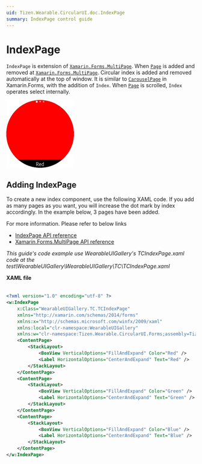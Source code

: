 ```yaml
---
uid: Tizen.Wearable.CircularUI.doc.IndexPage
summary: IndexPage control guide
---
```

# IndexPage

`IndexPage` is extension of [`Xamarin.Forms.MultiPage`](https://developer.xamarin.com/api/type/Xamarin.Forms.MultiPage%3CT%3E/).
When [`Page`](https://docs.microsoft.com/en-us/xamarin/xamarin-forms/user-interface/controls/pages) is added and removed at [`Xamarin.Forms.MultiPage`](https://developer.xamarin.com/api/type/Xamarin.Forms.MultiPage%3CT%3E/). Circular index is added and removed automatically at the top of window.
It is similar to [`CarouselPage`](https://docs.microsoft.com/en-us/xamarin/xamarin-forms/user-interface/controls/pages#carouselpage) in Xamarin.Forms, with the addition of `Index`.
When [`Page`](https://docs.microsoft.com/en-us/xamarin/xamarin-forms/user-interface/controls/pages) is scrolled, `Index` operates select internally.

![](data/IndexPage.png)

## Adding IndexPage

To create a new index component, use the following XAML code.
If you add as many pages as you want, you will increase the dot mark by index accordingly. In the example below, 3 pages have been added.

For more information. Please refer to below links

- [IndexPage  API reference](https://samsung.github.io/Tizen.CircularUI/api/Tizen.Wearable.CircularUI.Forms.IndexPage.html)
- [Xamarin.Forms.MultiPage  API reference](https://developer.xamarin.com/api/type/Xamarin.Forms.MultiPage%3CT%3E/)

_This guide's code example use WearableUIGallery's TCIndexPage.xaml code at the test\WearableUIGallery\WearableUIGallery\TC\TCIndexPage.xaml_

**XAML file**

```xml

<?xml version="1.0" encoding="utf-8" ?>
<w:IndexPage
    x:Class="WearableUIGallery.TC.TCIndexPage"
    xmlns="http://xamarin.com/schemas/2014/forms"
    xmlns:x="http://schemas.microsoft.com/winfx/2009/xaml"
    xmlns:local="clr-namespace:WearableUIGallery"
    xmlns:w="clr-namespace:Tizen.Wearable.CircularUI.Forms;assembly=Tizen.Wearable.CircularUI.Forms">
    <ContentPage>
        <StackLayout>
            <BoxView VerticalOptions="FillAndExpand" Color="Red" />
            <Label HorizontalOptions="CenterAndExpand" Text="Red" />
        </StackLayout>
    </ContentPage>
    <ContentPage>
        <StackLayout>
            <BoxView VerticalOptions="FillAndExpand" Color="Green" />
            <Label HorizontalOptions="CenterAndExpand" Text="Green" />
        </StackLayout>
    </ContentPage>
    <ContentPage>
        <StackLayout>
            <BoxView VerticalOptions="FillAndExpand" Color="Blue" />
            <Label HorizontalOptions="CenterAndExpand" Text="Blue" />
        </StackLayout>
    </ContentPage>
</w:IndexPage>
```

